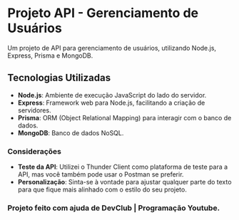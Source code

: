 # Projeto API - Gerenciamento de Usuários

Um projeto de API para gerenciamento de usuários, utilizando Node.js, Express, Prisma e MongoDB.

## Tecnologias Utilizadas

- **Node.js**: Ambiente de execução JavaScript do lado do servidor.
- **Express**: Framework web para Node.js, facilitando a criação de servidores.
- **Prisma**: ORM (Object Relational Mapping) para interagir com o banco de dados.
- **MongoDB**: Banco de dados NoSQL.

### Considerações

- **Teste da API**: Utilizei o Thunder Client como plataforma de teste para a API, mas você também pode usar o Postman se preferir.
- **Personalização**: Sinta-se à vontade para ajustar qualquer parte do texto para que fique mais alinhado com o estilo do seu projeto.

### Projeto feito com ajuda de DevClub | Programação Youtube.
